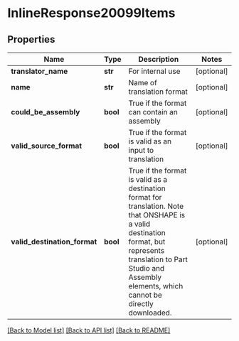 # InlineResponse20099Items

## Properties
Name | Type | Description | Notes
------------ | ------------- | ------------- | -------------
**translator_name** | **str** | For internal use | [optional] 
**name** | **str** | Name of translation format | [optional] 
**could_be_assembly** | **bool** | True if the format can contain an assembly | [optional] 
**valid_source_format** | **bool** | True if the format is valid as an input to translation | [optional] 
**valid_destination_format** | **bool** | True if the format is valid as a destination format        for translation. Note that ONSHAPE is a valid destination format, but represents translation to Part Studio        and Assembly elements, which cannot be directly downloaded. | [optional] 

[[Back to Model list]](../README.md#documentation-for-models) [[Back to API list]](../README.md#documentation-for-api-endpoints) [[Back to README]](../README.md)


